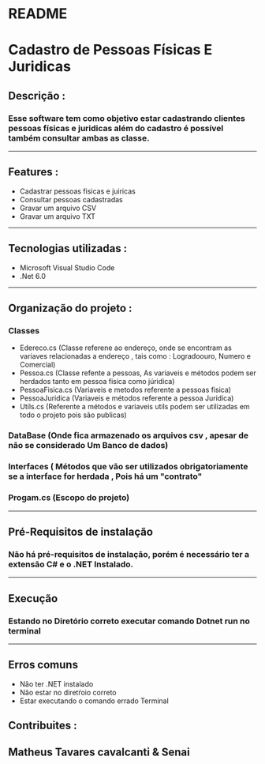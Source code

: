 # README
# Cadastro de Pessoas Físicas E Juridicas 

## **Descrição :**
### Esse software tem como objetivo estar cadastrando clientes pessoas físicas e juridicas além do cadastro é possível também consultar ambas as classe.

--------------------------------------------------------------------------------------------------------------------------------------------------------

## **Features :**

+ Cadastrar pessoas fisicas e juiricas
+ Consultar pessoas cadastradas
+ Gravar um arquivo CSV
+ Gravar um arquivo TXT 

---------------------------------------------------------------------------------------------------------------------------------------------------------

## **Tecnologias utilizadas :**

* Microsoft Visual Studio Code
* .Net 6.0

----------------------------------------------------------------------------------------------------------------------------------------------------------

## **Organização do projeto :**

### **Classes**

* Edereco.cs (Classe referene ao endereço, onde se encontram as variaves relacionadas a endereço , tais como : Logradoouro, Numero e Comercial)
* Pessoa.cs (Classe refente a pessoas, As variaveis e métodos podem ser herdados tanto em pessoa fisica como júridica)
* PessoaFisica.cs (Variaveis e metodos referente a pessoas fisica)
* PessoaJuridica (Variaveis e métodos referente a pessoa Juridica)
* Utils.cs (Referente a métodos e variaveis utils podem ser utilizadas em todo o projeto pois são publicas)

### DataBase (Onde fica armazenado os arquivos csv , apesar de não se considerado Um Banco de dados)

### Interfaces ( Métodos que vão ser utilizados obrigatoriamente se a interface for herdada , Pois há um "contrato" 

### Progam.cs (Escopo do projeto)

-----------------------------------------------------------------------------------------------------------------------------------------------------------

## **Pré-Requisitos de instalação**

### Não há pré-requisitos de instalação, porém é necessário ter a extensão C# e o .NET Instalado.

--------------------------------------------------------------------------------------------------------------------------------------------------------

## **Execução**

### Estando no Diretório correto executar comando **Dotnet run** no terminal

--------------------------------------------------------------------------------------------------------------------------------------------------------
## **Erros comuns** 

*  Não ter .NET instalado
*  Não estar no diretŕoio correto 
*  Estar executando o comando errado Terminal 

## **Contribuites :**

## Matheus Tavares cavalcanti & Senai

